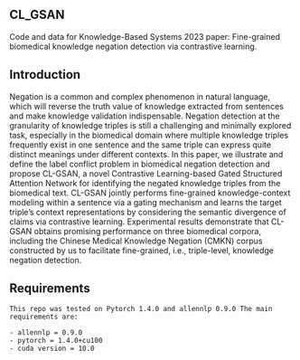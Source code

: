 ## CL_GSAN

Code and data for Knowledge-Based Systems 2023 paper: Fine-grained biomedical knowledge negation detection via contrastive learning.

## Introduction

Negation is a common and complex phenomenon in natural language, which will reverse the truth value of knowledge extracted from sentences and make knowledge validation indispensable. Negation detection at the granularity of knowledge triples is still a challenging and minimally explored task, especially in the biomedical domain where multiple knowledge triples frequently exist in one sentence and the same triple can express quite distinct meanings under different contexts. In this paper, we illustrate and define the label conflict problem in biomedical negation detection and propose CL-GSAN, a novel Contrastive Learning-based Gated Structured Attention Network for identifying the negated knowledge triples from the biomedical text. CL-GSAN jointly performs fine-grained knowledge-context modeling within a sentence via a gating mechanism and learns the target triple’s context representations by considering the semantic divergence of claims via contrastive learning. Experimental results demonstrate that CL-GSAN obtains promising performance on three biomedical corpora, including the Chinese Medical Knowledge Negation (CMKN) corpus constructed by us to facilitate fine-grained, i.e., triple-level, knowledge negation detection.

## Requirements
```
This repo was tested on Pytorch 1.4.0 and allennlp 0.9.0 The main requirements are:

- allennlp = 0.9.0
- pytorch = 1.4.0+cu100
- cuda version = 10.0
```
